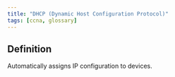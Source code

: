 ```yaml
---
title: "DHCP (Dynamic Host Configuration Protocol)"
tags: [ccna, glossary]
---
```


## Definition

Automatically assigns IP configuration to devices.
